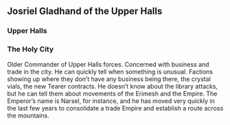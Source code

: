 ## Josriel Gladhand of the Upper Halls  
  
### Upper Halls 

### The Holy City 

Older Commander of Upper Halls forces. Concerned with business and trade in the city. He can quickly tell when something is unusual. Factions showing up where they don’t have any business being there, the crystal vials, the new Tearer contracts. He doesn’t know about the library attacks, but he can tell them about movements of the Erimesh and the Empire. The Emperor’s name is Narsel, for instance, and he has moved very quickly in the last few years to consolidate a trade Empire and establish a route across the mountains.